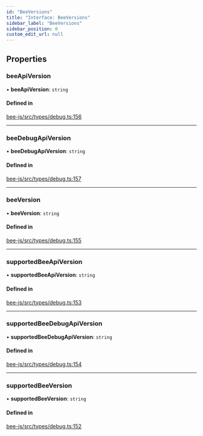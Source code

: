 ```yaml
---
id: "BeeVersions"
title: "Interface: BeeVersions"
sidebar_label: "BeeVersions"
sidebar_position: 0
custom_edit_url: null
---
```


## Properties

### beeApiVersion

• **beeApiVersion**: `string`

#### Defined in

[bee-js/src/types/debug.ts:156](https://github.com/ethersphere/bee-js/blob/2c8b9d1/src/types/debug.ts#L156)

___

### beeDebugApiVersion

• **beeDebugApiVersion**: `string`

#### Defined in

[bee-js/src/types/debug.ts:157](https://github.com/ethersphere/bee-js/blob/2c8b9d1/src/types/debug.ts#L157)

___

### beeVersion

• **beeVersion**: `string`

#### Defined in

[bee-js/src/types/debug.ts:155](https://github.com/ethersphere/bee-js/blob/2c8b9d1/src/types/debug.ts#L155)

___

### supportedBeeApiVersion

• **supportedBeeApiVersion**: `string`

#### Defined in

[bee-js/src/types/debug.ts:153](https://github.com/ethersphere/bee-js/blob/2c8b9d1/src/types/debug.ts#L153)

___

### supportedBeeDebugApiVersion

• **supportedBeeDebugApiVersion**: `string`

#### Defined in

[bee-js/src/types/debug.ts:154](https://github.com/ethersphere/bee-js/blob/2c8b9d1/src/types/debug.ts#L154)

___

### supportedBeeVersion

• **supportedBeeVersion**: `string`

#### Defined in

[bee-js/src/types/debug.ts:152](https://github.com/ethersphere/bee-js/blob/2c8b9d1/src/types/debug.ts#L152)
